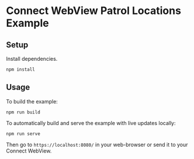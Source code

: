 # Connect WebView Patrol Locations Example

## Setup
Install dependencies.
```
npm install
```

## Usage
To build the example:
```
npm run build
```

To automatically build and serve the example with live updates locally:
```
npm run serve
```

Then go to `https://localhost:8080/` in your web-browser or send it to your Connect WebView.
